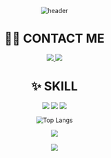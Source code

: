 <!--
**hyooeunn/hyooeunn** is a ✨ _special_ ✨ repository because its `README.md` (this file) appears on your GitHub profile.

Here are some ideas to get you started:

- 🔭 I’m currently working on ...
- 🌱 I’m currently learning ...
- 👯 I’m looking to collaborate on ...
- 🤔 I’m looking for help with ...
- 💬 Ask me about ...
- 📫 How to reach me: ...
- 😄 Pronouns: ...
- ⚡ Fun fact: ...
-->

<div align="center">

![header](https://capsule-render.vercel.app/api?type=blur&color=auto&height=300&section=header&text=HYOEUN&fontSize=90&desc=Front-end%20major&descAlignY=65)

# 👩‍💻 CONTACT ME
<a href="https://www.instagram.com/hvxeu/">
  <img src="https://img.shields.io/badge/instagram-FF0069?style=for-the-badge&logo=instagram&logoColor=white">
</a>
<a href="https://s25049.tistory.com/">
  <img src="https://img.shields.io/badge/tistory-000000?style=for-the-badge&logo=tistory&logoColor=white">
</a>
<!-- <a href="mailto:s25049@gsm.hs.kr">
  <img src="https://img.shields.io/badge/EMAIL-EA4335?style=for-the-badge&logo=gmail&logoColor=white">
</a> -->

<br>

# ✨ SKILL
<img src="https://img.shields.io/badge/html-E34F26?style=for-the-badge&logo=html5&logoColor=white">
<img src="https://img.shields.io/badge/css-663399?style=for-the-badge&logo=css&logoColor=white">
<img src="https://img.shields.io/badge/javascript-F7DF1E?style=for-the-badge&logo=javascript&logoColor=white">

![Top Langs](https://github-readme-stats.vercel.app/api/top-langs/?username=hyooeunn&layout=compact&cache_seconds=1)

<img src="https://github-readme-stats.vercel.app/api/top-langs/?username=hyooeunn&layout=compact"><br><br>
<img src="https://github-readme-stats.vercel.app/api?username=hyooeunn&show_icons=true">

</div>
